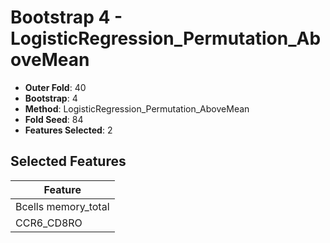 # Bootstrap 4 - LogisticRegression_Permutation_AboveMean

- **Outer Fold**: 40
- **Bootstrap**: 4
- **Method**: LogisticRegression_Permutation_AboveMean
- **Fold Seed**: 84
- **Features Selected**: 2

## Selected Features

| Feature |
|---------|
| Bcells memory_total |
| CCR6_CD8RO |
